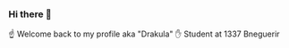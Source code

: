 ### Hi there 👋




:point_up: Welcome back to my profile aka "Drakula"
:hand: Student at 1337 Bneguerir 

